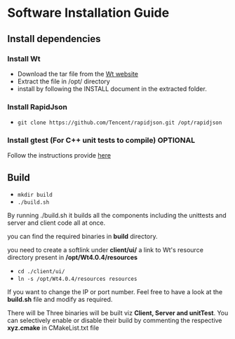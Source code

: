 # Software Installation Guide

## Install dependencies

### Install Wt

- Download the tar file from the [Wt website](https://www.webtoolkit.eu/wt/download)
- Extract the file in /opt/ directory 
- install by following the INSTALL document in the extracted folder.

### Install RapidJson

- `git clone https://github.com/Tencent/rapidjson.git /opt/rapidjson`

### Install gtest (For C++ unit tests to compile) OPTIONAL

Follow the instructions provide [here](https://github.com/iat-cener/tonatiuh/wiki/Installing-Google-Test-For-Linux)

## Build

- `mkdir build`
- `./build.sh`

By running ./build.sh it builds all the components including the unittests and server and client code all at once.

you can find the required binaries in **build** directory.

you need to create a softlink under **client/ui/** a link to Wt's resource directory present in **/opt/Wt4.0.4/resources**

- `cd ./client/ui/`
- `ln -s /opt/Wt4.0.4/resources resources`


If you want to change the IP or port number. Feel free to have a look at the **build.sh** file and modify as required.

There will be Three binaries will be built viz **Client, Server and unitTest**. You can selectively enable or disable their build by commenting the respective **xyz.cmake** in CMakeList.txt file
